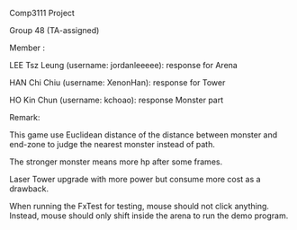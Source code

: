 Comp3111 Project

Group 48 (TA-assigned)


Member :

LEE Tsz Leung (username: jordanleeeee): response for Arena

HAN Chi Chiu (username: XenonHan): response for Tower

HO Kin Chun (username: kchoao): response Monster part


Remark:

This game use Euclidean distance of the distance between monster and end-zone to judge the nearest monster instead of path.

The stronger monster means more hp after some frames.

Laser Tower upgrade with more power but consume more cost as a drawback.

When running the FxTest for testing, mouse should not click anything. Instead, mouse should only shift inside the arena to run the demo program.

